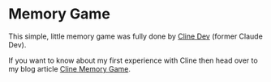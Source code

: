 # Memory Game

This simple, little memory game was fully done by [Cline Dev](https://github.com/cline/cline) (former Claude Dev).

If you want to know about my first experience with Cline then head over to my blog article [Cline Memory Game](https://smart-ai.blog/cline-memory-game).